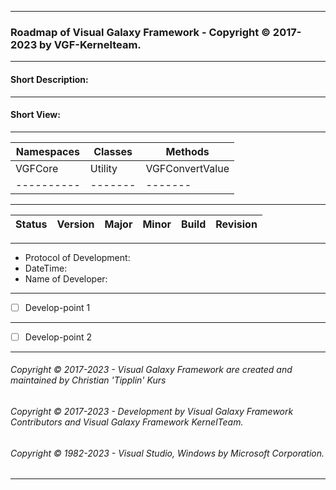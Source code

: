----
### Roadmap of Visual Galaxy Framework - Copyright © 2017-2023 by VGF-Kernelteam.
----
#### Short Description:
----
#### Short View:
----
| Namespaces | Classes | Methods |
| ---------- | ------- | ------- |
| VGFCore    | Utility | VGFConvertValue |
| ---------- | ------- | ------- |
----
| Status		| Version | Major | Minor | Build | Revision |
| --------- | ------- | ----- | ----- | ----- | -------- |
----
 - Protocol of Development:
 - DateTime:
 - Name of Developer:
----
 - [ ] Develop-point 1 
----
 - [ ] Develop-point 2 
----
###### Copyright © 2017-2023 - Visual Galaxy Framework are created and maintained by Christian 'Tipplin' Kurs
###### Copyright © 2017-2023 - Development by Visual Galaxy Framework Contributors and Visual Galaxy Framework KernelTeam.
###### Copyright © 1982-2023 - Visual Studio, Windows by Microsoft Corporation.
----
